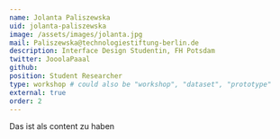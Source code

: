 ```yaml
---
name: Jolanta Paliszewska
uid: jolanta-paliszewska
image: /assets/images/jolanta.jpg
mail: Paliszewska@technologiestiftung-berlin.de
description: Interface Design Studentin, FH Potsdam
twitter: JooolaPaaal
github:
position: Student Researcher
type: workshop # could also be "workshop", "dataset", "prototype"
external: true
order: 2
---
```



Das ist als content zu haben
